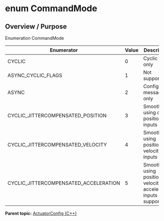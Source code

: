 # enum CommandMode

## Overview / Purpose

Enumeration CommandMode

|Enumerator|Value|Description|
|----------|-----|-----------|
|CYCLIC|0|Cyclic data only|
|ASYNC\_CYCLIC\_FLAGS|1|Not supported|
|ASYNC|2|Config messages only|
|CYCLIC\_JITTERCOMPENSATED\_POSITION|3|Smoothing using only position inputs|
|CYCLIC\_JITTERCOMPENSATED\_VELOCITY|4|Smoothing using position and velocity inputs|
|CYCLIC\_JITTERCOMPENSATED\_ACCELERATION|5|Smoothing using position, velocity and acceleration inputs \(not supported\)|

**Parent topic:** [ActuatorConfig \(C++\)](../../summary_pages/ActuatorConfig.md)

